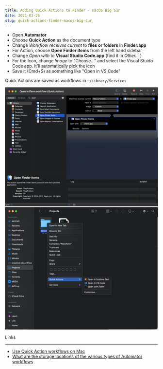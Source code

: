 ```yaml
---
title: Adding Quick Actions to Finder - macOS Big Sur
date: 2021-02-26
slug: quick-actions-finder-macos-big-sur
---
```


- Open **Automator**
- Choose **Quick Action** as the document type
- Change _Workflow receives current_ to **files or folders** in **Finder.app**
- For Action, choose **Open Finder items** from the left hand sidebar
- Change _Open with_ to **Visual Studio Code.app** (find it in _Other..._ )
- For the Icon, change _Image_ to "Choose..." and select the Visual Stuido Code app. It'll automatically pick the icon
- Save it (Cmd+S) as something like "Open in VS Code"

Quick Actions are saved as workflows in `~/Library/Services`

![open-iterm-finder-action-macos.png](open-iterm-finder-action-macos.png)
![open-iterm-finder-action-macos-2.png](open-iterm-finder-action-macos-2.png)

Links

---

- [Use Quick Action workflows on Mac](https://support.apple.com/en-gb/guide/automator/aut73234890a/mac)
- [What are the storage locations of the various types of Automator workflows](https://apple.stackexchange.com/a/24027)
